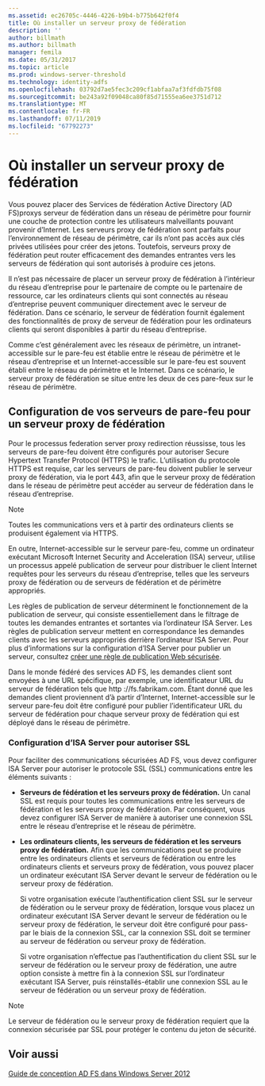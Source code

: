 ```yaml
---
ms.assetid: ec26705c-4446-4226-b9b4-b775b642f0f4
title: Où installer un serveur proxy de fédération
description: ''
author: billmath
ms.author: billmath
manager: femila
ms.date: 05/31/2017
ms.topic: article
ms.prod: windows-server-threshold
ms.technology: identity-adfs
ms.openlocfilehash: 03792d7ae5fec3c209cf1abfaa7af3fdfdb75f08
ms.sourcegitcommit: be243a92f09048ca80f85d71555ea6ee3751d712
ms.translationtype: MT
ms.contentlocale: fr-FR
ms.lasthandoff: 07/11/2019
ms.locfileid: "67792273"
---
```

# <a name="where-to-place-a-federation-server-proxy"></a>Où installer un serveur proxy de fédération

Vous pouvez placer des Services de fédération Active Directory \(AD FS\)proxys serveur de fédération dans un réseau de périmètre pour fournir une couche de protection contre les utilisateurs malveillants pouvant provenir d’Internet. Les serveurs proxy de fédération sont parfaits pour l’environnement de réseau de périmètre, car ils n’ont pas accès aux clés privées utilisées pour créer des jetons. Toutefois, serveurs proxy de fédération peut router efficacement des demandes entrantes vers les serveurs de fédération qui sont autorisés à produire ces jetons.  
  
Il n’est pas nécessaire de placer un serveur proxy de fédération à l’intérieur du réseau d’entreprise pour le partenaire de compte ou le partenaire de ressource, car les ordinateurs clients qui sont connectés au réseau d’entreprise peuvent communiquer directement avec le serveur de fédération. Dans ce scénario, le serveur de fédération fournit également des fonctionnalités de proxy de serveur de fédération pour les ordinateurs clients qui seront disponibles à partir du réseau d’entreprise.  
  
Comme c’est généralement avec les réseaux de périmètre, un intranet\-accessible sur le pare-feu est établie entre le réseau de périmètre et le réseau d’entreprise et un Internet\-accessible sur le pare-feu est souvent établi entre le réseau de périmètre et le Internet. Dans ce scénario, le serveur proxy de fédération se situe entre les deux de ces pare-feux sur le réseau de périmètre.  
  
## <a name="configuring-your-firewall-servers-for-a-federation-server-proxy"></a>Configuration de vos serveurs de pare-feu pour un serveur proxy de fédération  
Pour le processus federation server proxy redirection réussisse, tous les serveurs de pare-feu doivent être configurés pour autoriser Secure Hypertext Transfer Protocol \(HTTPS\) le trafic. L’utilisation du protocole HTTPS est requise, car les serveurs de pare-feu doivent publier le serveur proxy de fédération, via le port 443, afin que le serveur proxy de fédération dans le réseau de périmètre peut accéder au serveur de fédération dans le réseau d’entreprise.  
  
> [!NOTE]  
> Toutes les communications vers et à partir des ordinateurs clients se produisent également via HTTPS.  
  
En outre, Internet\-accessible sur le serveur pare-feu, comme un ordinateur exécutant Microsoft Internet Security and Acceleration \(ISA\) serveur, utilise un processus appelé publication de serveur pour distribuer le client Internet requêtes pour les serveurs du réseau d’entreprise, telles que les serveurs proxy de fédération ou de serveurs de fédération et de périmètre appropriés.  
  
Les règles de publication de serveur déterminent le fonctionnement de la publication de serveur, qui consiste essentiellement dans le filtrage de toutes les demandes entrantes et sortantes via l’ordinateur ISA Server. Les règles de publication serveur mettent en correspondance les demandes clients avec les serveurs appropriés derrière l’ordinateur ISA Server. Pour plus d’informations sur la configuration d’ISA Server pour publier un serveur, consultez [créer une règle de publication Web sécurisée](https://go.microsoft.com/fwlink/?LinkId=75182).  
  
Dans le monde fédéré des services AD FS, les demandes client sont envoyées à une URL spécifique, par exemple, une identificateur URL du serveur de fédération tels que http :\//fs.fabrikam.com. Étant donné que les demandes client proviennent d’à partir d’Internet, Internet\-accessible sur le serveur pare-feu doit être configuré pour publier l’identificateur URL du serveur de fédération pour chaque serveur proxy de fédération qui est déployé dans le réseau de périmètre.  
  
### <a name="configuring-isa-server-to-allow-ssl"></a>Configuration d’ISA Server pour autoriser SSL  
Pour faciliter des communications sécurisées AD FS, vous devez configurer ISA Server pour autoriser le protocole SSL \(SSL\) communications entre les éléments suivants :  
  
-   **Serveurs de fédération et les serveurs proxy de fédération.** Un canal SSL est requis pour toutes les communications entre les serveurs de fédération et les serveurs proxy de fédération. Par conséquent, vous devez configurer ISA Server de manière à autoriser une connexion SSL entre le réseau d’entreprise et le réseau de périmètre.  
  
-   **Les ordinateurs clients, les serveurs de fédération et les serveurs proxy de fédération.** Afin que les communications peut se produire entre les ordinateurs clients et serveurs de fédération ou entre les ordinateurs clients et serveurs proxy de fédération, vous pouvez placer un ordinateur exécutant ISA Server devant le serveur de fédération ou le serveur proxy de fédération.  
  
    Si votre organisation exécute l’authentification client SSL sur le serveur de fédération ou le serveur proxy de fédération, lorsque vous placez un ordinateur exécutant ISA Server devant le serveur de fédération ou le serveur proxy de fédération, le serveur doit être configuré pour pass\-par le biais de la connexion SSL, car la connexion SSL doit se terminer au serveur de fédération ou serveur proxy de fédération.  
  
    Si votre organisation n’effectue pas l’authentification du client SSL sur le serveur de fédération ou le serveur proxy de fédération, une autre option consiste à mettre fin à la connexion SSL sur l’ordinateur exécutant ISA Server, puis réinstallés\-établir une connexion SSL au le serveur de fédération ou un serveur proxy de fédération.  
  
> [!NOTE]  
> Le serveur de fédération ou le serveur proxy de fédération requiert que la connexion sécurisée par SSL pour protéger le contenu du jeton de sécurité.  
  
## <a name="see-also"></a>Voir aussi
[Guide de conception AD FS dans Windows Server 2012](AD-FS-Design-Guide-in-Windows-Server-2012.md)
